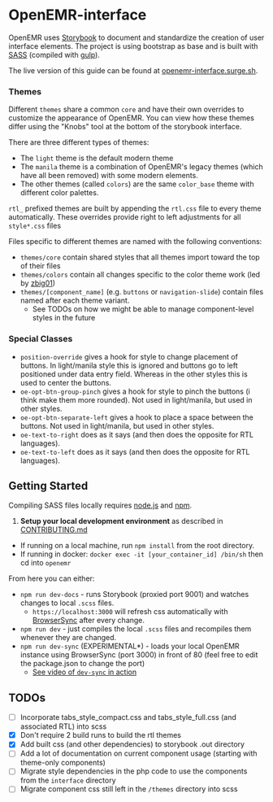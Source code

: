 # OpenEMR-interface

OpenEMR uses [Storybook](https://storybook.js.org) to document and standardize the creation of user interface elements. The project is using bootstrap as base and is built with [SASS](https://sass-lang.com/) (compiled with [gulp](https://gulpjs.com/)).

The live version of this guide can be found at [openemr-interface.surge.sh](https://openemr-interface.surge.sh).

### Themes

Different `themes` share a common `core` and have their own overrides to customize the appearance of OpenEMR. You can view how these themes differ using the "Knobs" tool at the bottom of the storybook interface.

There are three different types of themes:
* The `light` theme is the default modern theme
* The `manila` theme is a combination of OpenEMR's legacy themes (which have all been removed) with some modern elements.
* The other themes (called `colors`) are the same `color_base` theme with different color palettes.

`rtl_` prefixed themes are built by appending the `rtl.css` file to every theme automatically. These overrides provide right to left adjustments for all `style*.css` files

Files specific to different themes are named with the following conventions:
* `themes/core` contain shared styles that all themes import toward the top of their files
* `themes/colors` contain all changes specific to the color theme work (led by [zbig01](https://github.com/zbig01))
* `themes/[component_name]` (e.g. `buttons` or `navigation-slide`) contain files named after each theme variant.
    * See TODOs on how we might be able to manage component-level styles in the future

### Special Classes

* `position-override` gives a hook for style to change placement of buttons. In light/manila style this is ignored and buttons go to left positioned under data entry field. Whereas in the other styles this is used to center the buttons.
* `oe-opt-btn-group-pinch` gives a hook for style to pinch the buttons (i think make them more rounded). Not used in light/manila, but used in other styles.
* `oe-opt-btn-separate-left` gives a hook to place a space between the buttons. Not used in light/manila, but used in other styles.
* `oe-text-to-right` does as it says (and then does the opposite for RTL languages).
* `oe-text-to-left` does as it says (and then does the opposite for RTL languages).

## Getting Started

Compiling SASS files locally requires [node.js](https://nodejs.org) and [npm](https://www.npmjs.com/).

1. **Setup your local development environment** as described in [CONTRIBUTING.md](../CONTRIBUTING.md)

- If running on a local machine, run `npm install` from the root directory.
- If running in docker: `docker exec -it [your_container_id] /bin/sh` then cd into `openemr`

From here you can either:
* `npm run dev-docs` - runs Storybook (proxied port 9001) and watches changes to local `.scss` files.
    * `https://localhost:3000` will refresh css automatically with [BrowserSync](https://www.browsersync.io/) after every change.
* `npm run dev` - just compiles the local `.scss` files and recompiles them whenever they are changed.
* `npm run dev-sync` (EXPERIMENTAL*) - loads your local OpenEMR instance using BrowserSync (port 3000) in front of 80 (feel free to edit the package.json to change the port)
    * [See video of `dev-sync` in action](https://imgur.com/a/C0dVnfq)

## TODOs
- [ ] Incorporate tabs_style_compact.css and tabs_style_full.css (and associated RTL) into scss
- [x] Don't require 2 build runs to build the rtl themes
- [x] Add built css (and other dependencies) to storybook .out directory
- [ ] Add a lot of documentation on current component usage (starting with theme-only components)
- [ ] Migrate style dependencies in the php code to use the components from the `interface` directory
- [ ] Migrate component css still left in the `/themes` directory into scss
